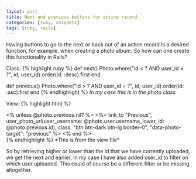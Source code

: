```yaml
---
layout: post
title: Next and previous buttons for active record
categories: [ruby, snippets]
tags: [ruby, rails]
---
```

Having buttons to go to the next or back out of an actice record is a desired function, for example, when creating a photo album. So how can one create this functionality in Rails?

Class:
{% highlight ruby %}
  def next()
    Photo.where("id < ? AND user_id = ?", id, user_id).order(id: :desc).first
  end

  def previous()
    Photo.where("id > ? AND user_id = ?", id, user_id).order(id: :asc).first
  end
{% endhighlight %}
*In my case this is in the photo class*

View:
{% highlight html %}
 <div class="mb-auto">
      <% unless @photo.previous.nil? %>
          <%= link_to "Previous",
            user_photo_url(user_username: @photo.user.username_lower, id: @photo.previous.id),
              class: "btn btn-dark btn-lg border-0", "data-photo-target": "previous" %>
        <% end %>
    </div>
{% endhighlight %}
*This is from the view file*

So by retrieving higher or lower than the id that we have currently uploaded, we get the next and earlier, in my case I have also added user_id to filter on which user uploaded. This could of course be a different filter or be missing altogether.